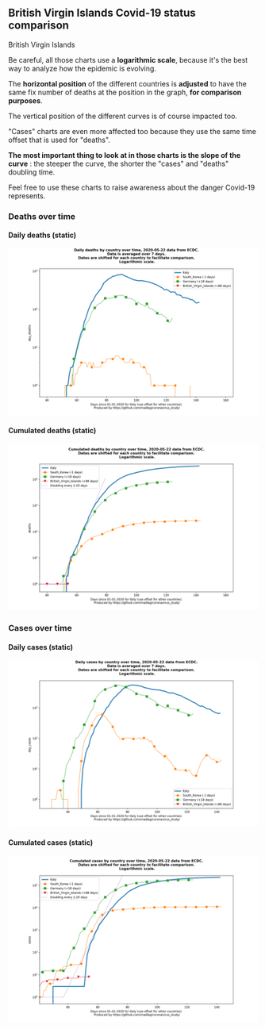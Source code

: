 ## British Virgin Islands Covid-19 status comparison 

British Virgin Islands



Be careful, all those charts use a **logarithmic scale**, because it's the best way to analyze how the epidemic is evolving.
 
The **horizontal position** of the different countries is **adjusted** to have the same fix number of deaths at the position in the graph, **for comparison purposes**.

The vertical position of the different curves is of course impacted too.

"Cases" charts are even more affected too because they use the same time offset that is used for "deaths".

**The most important thing to look at in those charts is the slope of the curve** : the steeper the curve, the shorter the "cases" and "deaths" doubling time.

Feel free to use these charts to raise awareness about the danger Covid-19 represents. 


 
### Deaths over time
 
#### Daily deaths (static)
![British Virgin Islands covid-19 daily deaths static chart](https://raw.githubusercontent.com/madlag/coronavirus_study/master/notebooks/graphs/2020-05-22/countries/British_Virgin_Islands/2020-05-22_British_Virgin_Islands_day_deaths.png "British Virgin Islands covid-19 day_deaths static chart")   
 
#### Cumulated deaths (static)
![British Virgin Islands covid-19 cumulated deaths static chart](https://raw.githubusercontent.com/madlag/coronavirus_study/master/notebooks/graphs/2020-05-22/countries/British_Virgin_Islands/2020-05-22_British_Virgin_Islands_deaths.png "British Virgin Islands covid-19 deaths static chart")   

 
### Cases over time
 
#### Daily cases (static)
![British Virgin Islands covid-19 daily cases static chart](https://raw.githubusercontent.com/madlag/coronavirus_study/master/notebooks/graphs/2020-05-22/countries/British_Virgin_Islands/2020-05-22_British_Virgin_Islands_day_cases.png "British Virgin Islands covid-19 day_cases static chart")   
 
#### Cumulated cases (static)
![British Virgin Islands covid-19 cumulated cases static chart](https://raw.githubusercontent.com/madlag/coronavirus_study/master/notebooks/graphs/2020-05-22/countries/British_Virgin_Islands/2020-05-22_British_Virgin_Islands_cases.png "British Virgin Islands covid-19 cases static chart")   

